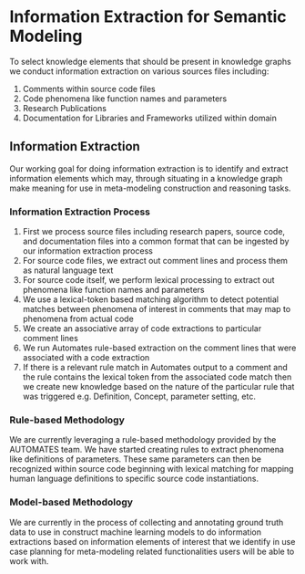 # Information Extraction for Semantic Modeling

To select knowledge elements that should be present in knowledge graphs we conduct information extraction
on various sources files including:

1. Comments within source code files
2. Code phenomena like function names and parameters
3. Research Publications
4. Documentation for Libraries and Frameworks utilized within domain

## Information Extraction
Our working goal for doing information extraction is to identify and extract
 information elements which may, through situating in a knowledge graph 
 make meaning for use in meta-modeling construction and reasoning tasks.
 
### Information Extraction Process
1. First we process source files including research papers, source code, and documentation files into
a common format that can be ingested by our information extraction process
2. For source code files, we extract out comment lines and process them as natural language text
3. For source code itself, we perform lexical processing to extract out phenomena like 
function names and parameters
4. We use a lexical-token based matching algorithm to detect potential matches between
phenomena of interest in comments that may map to phenomena from actual code
5. We create an associative array of code extractions to particular comment lines
6. We run Automates rule-based extraction on the comment lines that were associated
with a code extraction
7. If there is a relevant rule match in Automates output to a comment and the rule
contains the lexical token from the associated code match then we create new
knowledge based on the nature of the particular rule that was triggered e.g.
Definition, Concept, parameter setting, etc.
 
### Rule-based Methodology
We are currently leveraging a rule-based methodology provided by the AUTOMATES team. 
We have started creating rules to extract phenomena like definitions of parameters. 
These same parameters can then be recognized within source code beginning with lexical
matching for mapping human language definitions to specific source code instantiations.

### Model-based Methodology
We are currently in the process of collecting and annotating ground truth data to
use in construct machine learning models to do information extractions based on
information elements of interest that we identify in use case planning for 
meta-modeling related functionalities users will be able to work with.